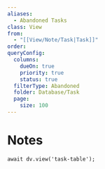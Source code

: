 ```yaml
---
aliases:
  - Abandoned Tasks
class: View
from:
  - "[[View/Note/Task|Task]]"
order:
queryConfig:
  columns:
    dueOn: true
    priority: true
    status: true
  filterType: Abandoned
  folder: Database/Task
  page:
    size: 100
---
```

# Notes

```dataviewjs
await dv.view('task-table');
```
